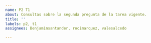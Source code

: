 ```yaml
---
name: P2 T1
about: Consultas sobre la segunda pregunta de la tarea vigente.
title: ''
labels: p2, t1
assignees: Benjaminsantander, rocimarquez, valesalcedo

---
```



